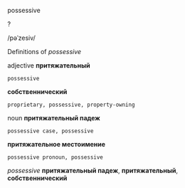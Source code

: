 possessive

?

/pəˈzesiv/

Definitions of _possessive_

adjective
**притяжательный**

    possessive
**собственнический**

    proprietary, possessive, property-owning

noun
**притяжательный падеж**

    possessive case, possessive
**притяжательное местоимение**

    possessive pronoun, possessive

_possessive_
**притяжательный падеж**, **притяжательный**, **собственнический**